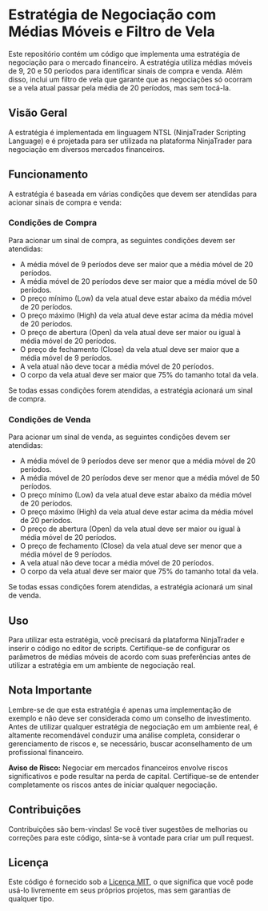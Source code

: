# Estratégia de Negociação com Médias Móveis e Filtro de Vela #

Este repositório contém um código que implementa uma estratégia de negociação para o mercado financeiro. A estratégia utiliza médias móveis de 9, 20 e 50 períodos para identificar sinais de compra e venda. Além disso, inclui um filtro de vela que garante que as negociações só ocorram se a vela atual passar pela média de 20 períodos, mas sem tocá-la.

## Visão Geral

A estratégia é implementada em linguagem NTSL (NinjaTrader Scripting Language) e é projetada para ser utilizada na plataforma NinjaTrader para negociação em diversos mercados financeiros.

## Funcionamento

A estratégia é baseada em várias condições que devem ser atendidas para acionar sinais de compra e venda:

### Condições de Compra

Para acionar um sinal de compra, as seguintes condições devem ser atendidas:

- A média móvel de 9 períodos deve ser maior que a média móvel de 20 períodos.
- A média móvel de 20 períodos deve ser maior que a média móvel de 50 períodos.
- O preço mínimo (Low) da vela atual deve estar abaixo da média móvel de 20 períodos.
- O preço máximo (High) da vela atual deve estar acima da média móvel de 20 períodos.
- O preço de abertura (Open) da vela atual deve ser maior ou igual à média móvel de 20 períodos.
- O preço de fechamento (Close) da vela atual deve ser maior que a média móvel de 9 períodos.
- A vela atual não deve tocar a média móvel de 20 períodos.
- O corpo da vela atual deve ser maior que 75% do tamanho total da vela.

Se todas essas condições forem atendidas, a estratégia acionará um sinal de compra.

### Condições de Venda

Para acionar um sinal de venda, as seguintes condições devem ser atendidas:

- A média móvel de 9 períodos deve ser menor que a média móvel de 20 períodos.
- A média móvel de 20 períodos deve ser menor que a média móvel de 50 períodos.
- O preço mínimo (Low) da vela atual deve estar abaixo da média móvel de 20 períodos.
- O preço máximo (High) da vela atual deve estar acima da média móvel de 20 períodos.
- O preço de abertura (Open) da vela atual deve ser maior ou igual à média móvel de 20 períodos.
- O preço de fechamento (Close) da vela atual deve ser menor que a média móvel de 9 períodos.
- A vela atual não deve tocar a média móvel de 20 períodos.
- O corpo da vela atual deve ser maior que 75% do tamanho total da vela.

Se todas essas condições forem atendidas, a estratégia acionará um sinal de venda.

## Uso

Para utilizar esta estratégia, você precisará da plataforma NinjaTrader e inserir o código no editor de scripts. Certifique-se de configurar os parâmetros de médias móveis de acordo com suas preferências antes de utilizar a estratégia em um ambiente de negociação real.

## Nota Importante

Lembre-se de que esta estratégia é apenas uma implementação de exemplo e não deve ser considerada como um conselho de investimento. Antes de utilizar qualquer estratégia de negociação em um ambiente real, é altamente recomendável conduzir uma análise completa, considerar o gerenciamento de riscos e, se necessário, buscar aconselhamento de um profissional financeiro.

**Aviso de Risco:** Negociar em mercados financeiros envolve riscos significativos e pode resultar na perda de capital. Certifique-se de entender completamente os riscos antes de iniciar qualquer negociação.

## Contribuições

Contribuições são bem-vindas! Se você tiver sugestões de melhorias ou correções para este código, sinta-se à vontade para criar um pull request.

## Licença

Este código é fornecido sob a [Licença MIT](LICENSE), o que significa que você pode usá-lo livremente em seus próprios projetos, mas sem garantias de qualquer tipo.
